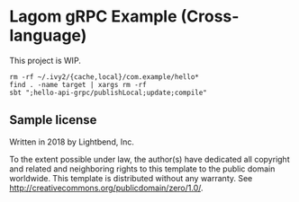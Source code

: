 # Lagom gRPC Example (Cross-language)

This project is WIP.

```
rm -rf ~/.ivy2/{cache,local}/com.example/hello*
find . -name target | xargs rm -rf
sbt ";hello-api-grpc/publishLocal;update;compile"
```


## Sample license

Written in 2018 by Lightbend, Inc.

To the extent possible under law, the author(s) have dedicated all copyright and related
and neighboring rights to this template to the public domain worldwide.
This template is distributed without any warranty. See <http://creativecommons.org/publicdomain/zero/1.0/>.
